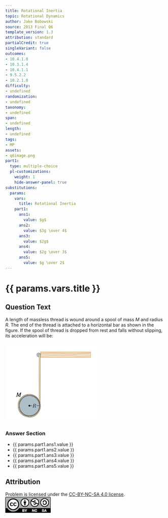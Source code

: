 ```yaml
---
title: Rotational Inertia
topic: Rotational Dynamics
author: Jake Bobowski
source: 2013 Final Q6
template_version: 1.3
attribution: standard
partialCredit: true
singleVariant: false
outcomes:
- 10.4.1.0
- 10.3.1.4
- 10.4.1.1
- 9.5.2.2
- 10.2.1.0
difficulty:
- undefined
randomization:
- undefined
taxonomy:
- undefined
span:
- undefined
length:
- undefined
tags:
- MP
assets:
- q6image.png
part1:
  type: multiple-choice
  pl-customizations:
    weight: 1
    hide-answer-panel: true
substitutions:
  params:
    vars:
      title: Rotational Inertia
    part1:
      ans1:
        value: $g$
      ans2:
        value: $3g \over 4$
      ans3:
        value: $2g$
      ans4:
        value: $2g \over 3$
      ans5:
        value: $g \over 2$
---
```

# {{ params.vars.title }}

## Question Text

A length of massless thread is wound around a spool of mass $M$ and radius $R$.
The end of the thread is attached to a horizontal bar as shown in the figure.
If the spool of thread is dropped from rest and falls without slipping, its acceleration will be:

<img src="q6image.png" width=300>

### Answer Section

- {{ params.part1.ans1.value }}
- {{ params.part1.ans2.value }}
- {{ params.part1.ans3.value }}
- {{ params.part1.ans4.value }}
- {{ params.part1.ans5.value }}

## Attribution

Problem is licensed under the [CC-BY-NC-SA 4.0 license](https://creativecommons.org/licenses/by-nc-sa/4.0/).<br> ![The Creative Commons 4.0 license requiring attribution-BY, non-commercial-NC, and share-alike-SA license.](https://raw.githubusercontent.com/firasm/bits/master/by-nc-sa.png)